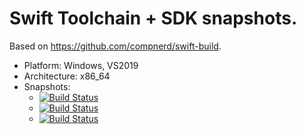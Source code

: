 # Swift Toolchain + SDK snapshots.

Based on https://github.com/compnerd/swift-build.

* Platform: Windows, VS2019
* Architecture: x86_64
* Snapshots:
  * [![Build Status](https://github.com/lxbndr/swift-windows-gha/workflows/swift-master/badge.svg)](https://github.com/lxbndr/swift-windows-gha/actions)
  * [![Build Status](https://github.com/lxbndr/swift-windows-gha/workflows/swift-5.2/badge.svg)](https://github.com/lxbndr/swift-windows-gha/actions)
  * [![Build Status](https://github.com/lxbndr/swift-windows-gha/workflows/swift-5.3/badge.svg)](https://github.com/lxbndr/swift-windows-gha/actions)
